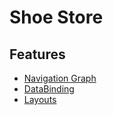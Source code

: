 # Shoe Store

## Features

- [Navigation Graph](https://developer.android.com/guide/navigation/navigation-design-graph)
- [DataBinding](https://developer.android.com/topic/libraries/data-binding)
- [Layouts](https://developer.android.com/guide/topics/ui/declaring-layout)

